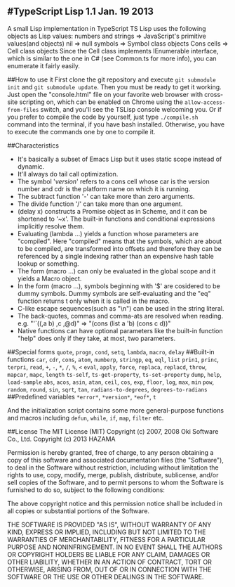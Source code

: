 #TypeScript Lisp 1.1                                    Jan. 19 2013 
-------------------
A small Lisp implementation in TypeScript
TS Lisp uses the following objects as Lisp values:
  numbers and strings => JavaScript's primitive values(and objects)
  nil                 => null
  symbols             => Symbol class objects
  Cons cells          => Cell class objects
Since the Cell class implements IEnumerable interface, which is similar to the one in C#
(see Common.ts for more info), you can enumerate it fairly easily.

##How to use it
First clone the git repository and execute `git submodule init` and `git submodule update`. Then you must be ready to get it working.
Just open the "console.html" file on your favorite web browser with cross-site scripting on, which can be enabled on Chrome using the 
`allow-access-from-files` switch, and you'll see the TSLisp console welcoming you.
Or if you prefer to compile the code by yourself, just type `./compile.sh` command into the terminal, if you have bash installed. Otherwise, you have to execute the commands one by one to compile it.

##Characteristics
* It's basically a subset of Emacs Lisp but it uses static scope instead of dynamic.
* It'll always do tail call optimization.
* The symbol '*version*' refers to a cons cell whose car is the version number and cdr is the platform name
  on which it is running.
* The subtract function '-' can take more than zero arguments.
* The divide function '/' can take more than one argument.
* (delay x) constructs a Promise object as in Scheme, and it can be shortened to '~x'.
  The built-in functions and conditional expressions implicitly resolve them.
* Evaluating (lambda ...) yields a function whose parameters are "compiled". Here "compiled" means that the symbols, which are about to be compiled,
  are transformed into offsets and therefore they can be referenced by a single indexing rather than an expensive hash table lookup or something.
* The form (macro ...) can only be evaluated in the global scope and it yields a Macro object.
* In the form (macro ...), symbols beginning with '$' are cosidered to be dummy symbols.
  Dummy symbols are self-evaluating and the "eq" function returns t only when it is called in the macro.
* C-like escape sequences(such as "\n") can be used in the string literal.
* The back-quotes, commas and comma-ats are resolved when reading.
  e.g. "'`((,a b) ,c ,@d)" => "(cons (list a 'b) (cons c d))"
* Native functions can have optional parameters like the built-in function "help" does only if they take, at most, two parameters.

##Special forms
`quote`, `progn`, `cond`, `setq`, `lambda`, `macro`, `delay`
##Built-in functions
`car`, `cdr`, `cons`, `atom`, `numberp`, `stringp`, `eq`, `eql`, `list`
`prin1`, `princ`, `terpri`, `read`, `+`, `-`, `*`, `/`, `%`, `<`
`eval`, `apply`, `force`, `replaca`, `replacd`, `throw`, `mapcar`, `mapc`, `length`
`ts-self`, `ts-get-property`, `ts-set-property`
`dump`, `help`, `load-sample`
`abs`, `acos`, `asin`, `atan`, `ceil`, `cos`, `exp`, `floor`, `log`, `max`, `min`
`pow`, `random`, `round`, `sin`, `sqrt`, `tan`, `radians-to-degrees`, `degrees-to-radians`
##Predefined variables
`*error*`, `*version*`, `*eof*`, `t`

And the initialization script contains some more general-purpose functions and macros including `defun`, `while`, `if`, `map`, `filter` etc.

##License
The MIT License (MIT)
Copyright (c) 2007, 2008 Oki Software Co., Ltd.
Copyright (c) 2013 HAZAMA

Permission is hereby granted, free of charge, to any person obtaining a copy of this software and associated documentation files (the "Software"), to deal in the Software without restriction, including without limitation the rights to use, copy, modify, merge, publish, distribute, sublicense, and/or sell copies of the Software, and to permit persons to whom the Software is furnished to do so, subject to the following conditions:

The above copyright notice and this permission notice shall be included in all copies or substantial portions of the Software.

THE SOFTWARE IS PROVIDED "AS IS", WITHOUT WARRANTY OF ANY KIND, EXPRESS OR IMPLIED, INCLUDING BUT NOT LIMITED TO THE WARRANTIES OF MERCHANTABILITY, FITNESS FOR A PARTICULAR PURPOSE AND NONINFRINGEMENT. IN NO EVENT SHALL THE AUTHORS OR COPYRIGHT HOLDERS BE LIABLE FOR ANY CLAIM, DAMAGES OR OTHER LIABILITY, WHETHER IN AN ACTION OF CONTRACT, TORT OR OTHERWISE, ARISING FROM, OUT OF OR IN CONNECTION WITH THE SOFTWARE OR THE USE OR OTHER DEALINGS IN THE SOFTWARE.
